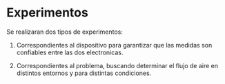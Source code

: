 # Experimentos
Se realizaran dos tipos de experimentos:
 
1) Correspondientes al dispositivo para garantizar que las medidas son confiables entre las dos electronicas.

2) Correspondientes al problema, buscando determinar el flujo de aire en distintos entornos y para distintas condiciones.


